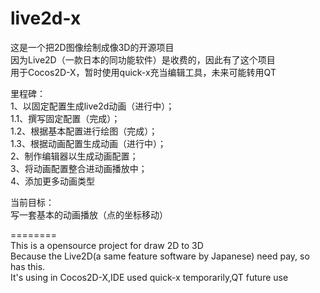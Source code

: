 live2d-x  
========  
  
这是一个把2D图像绘制成像3D的开源项目  
因为Live2D（一款日本的同功能软件）是收费的，因此有了这个项目  
用于Cocos2D-X，暂时使用quick-x充当编辑工具，未来可能转用QT  
  
里程碑：  
	1、以固定配置生成live2d动画（进行中）；  
		1.1、撰写固定配置（完成）；  
		1.2、根据基本配置进行绘图（完成）；  
		1.3、根据动画配置生成动画（进行中）；  
	2、制作编辑器以生成动画配置；  
	3、将动画配置整合进动画播放中；  
	4、添加更多动画类型  
  
当前目标：  
	写一套基本的动画播放（点的坐标移动）  
  
========   
This is a opensource project for draw 2D to 3D  
Because the Live2D(a same feature software by Japanese) need pay, so has this.  
It's using in Cocos2D-X,IDE used quick-x temporarily,QT future use  

